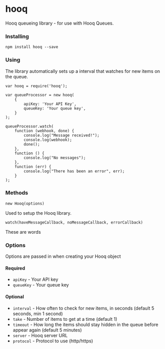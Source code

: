 # hooq
Hooq queueing library - for use with Hooq Queues.

### Installing

```npm install hooq --save```

### Using

The library automatically sets up a interval that watches for new items on the queue.

```
var hooq = require('hooq');

var queueProcessor = new hooq(
    {
        apiKey: 'Your API Key',
        queueKey: 'Your queue key',
    }
);

queueProcessor.watch(
    function (webhook, done) {
        console.log("Message received!");
        console.log(webhook);
        done();
    },
    function () {
        console.log("No messages");
    },
    function (err) {
        console.log("There has been an error", err);
    }
);
```

### Methods

```new Hooq(options)```

Used to setup the Hooq library.

```watch(haveMessageCallback, noMessageCallback, errorCallback)```

These are words

### Options

Options are passed in when creating your Hooq object

#### Required
* ```apiKey``` - Your API key
* ```queueKey``` - Your queue key

#### Optional
* ```interval``` - How often to check for new items, in seconds (default 5 seconds, min 1 second)
* ```take``` - Number of items to get at a time (default 1)
* ```timeout``` - How long the items should stay hidden in the queue before appear again (default 5 minutes)
* ```server``` - Hooq server URL
* ```protocol``` - Protocol to use (http/https)
